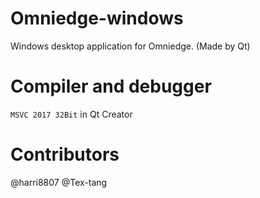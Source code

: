 # Omniedge-windows
Windows desktop application for Omniedge. (Made by Qt)

# Compiler and debugger
`MSVC 2017 32Bit` in Qt Creator

# Contributors
@harri8807 @Tex-tang
